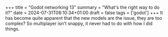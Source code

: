 +++
title = "Godot networking 13"
summary = "What's the right way to do it?"
date = 2024-07-31T08:10:34+01:00
draft = false
tags = ['godot']
+++
It has become quite apparent that the new models are the issue, they are too complex? So multiplayer isn't snappy, it never had to do with how I did things.
